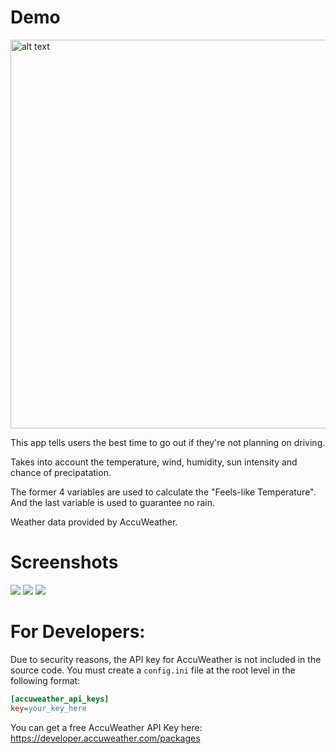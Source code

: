 # Demo
<img src="https://i.imgur.com/vXJWYF8.jpg" alt="alt text" width="850" height="622">

This app tells users the best time to go out if they're not planning on driving.

Takes into account the temperature, wind, humidity, sun intensity and chance of precipatation.

The former 4 variables are used to calculate the "Feels-like Temperature". And the last variable is used to guarantee no rain.

Weather data provided by AccuWeather.

# Screenshots
<img src="https://i.imgur.com/jQDNWcm.png">
<img src="https://i.imgur.com/aY9VqID.png">
<img src="https://i.imgur.com/XlNILFV.png">

# For Developers:
Due to security reasons, the API key for AccuWeather is not included in the source code. You must create a `config.ini` file at the root level in the following format:

```ini
[accuweather_api_keys]
key=your_key_here
```

You can get a free AccuWeather API Key here: https://developer.accuweather.com/packages
